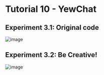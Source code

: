 # Tutorial 10 - YewChat

## Experiment 3.1: Original code

![image](https://github.com/user-attachments/assets/01185768-1fc1-4671-b253-90ebebc5fa57)


## Experiment 3.2: Be Creative!

![image](https://github.com/user-attachments/assets/1dab09de-0622-4fa1-a779-6f8034205559)
